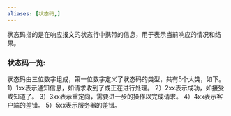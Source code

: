 ```yaml
---
aliases: [状态码,]
---
```

状态码指的是在响应报文的状态行中携带的信息，用于表示当前响应的情况和结果。

### 状态码一览:
状态码由三位数字组成，第一位数字定义了状态码的类型，共有5个大类，如下。
1）1xx表示通知信息，如请求收到了或正在进行处理。
2）2xx表示成功，如接受或知道了。
3）3xx表示重定向，需要进一步的操作以完成请求。
4）4xx表示客户端的差错。
5）5xx表示服务器的差错。
<!--ID: 1693151867255-->
